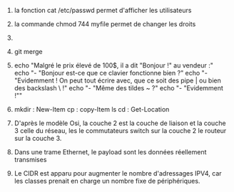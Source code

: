 1. la fonction cat /etc/passwd permet d'afficher les utilisateurs

2. la commande chmod 744 myfile permet de changer les droits

3. 

4. git merge 


5. echo "Malgré le prix élevé de 100$, il a dit "Bonjour !" au vendeur :"
   echo "- "Bonjour est-ce que ce clavier fonctionne bien ?"
   echo "- "Evidemment ! On peut tout écrire avec, que ce soit des pipe | ou bien des backslash \\ !"
   echo "- "Même des tildes ~ ?"
   echo "- "Evidemment !""

8. mkdir : New-Item
   cp : copy-Item
   ls 
   cd : Get-Location

7. D'après le modèle Osi, la couche 2 est la couche de liaison et la couche 3 celle du réseau, les le commutateurs switch sur la couche 2
le routeur sur la couche 3.

9. Dans une trame Ethernet, le payload sont les données réellement transmises 

10. Le CIDR est apparu pour augmenter le nombre d'adressages IPV4, car les classes prenait en charge un nombre fixe de périphériques.
   
 
